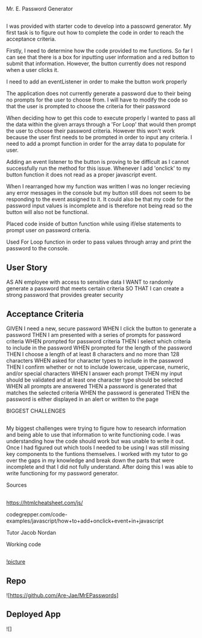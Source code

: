 Mr. E. Password Generator 
##
I was provided with starter code to develop into a passowrd generator. My first task is to figure out how to complete the code in order to reach the acceptance criteria. 

Firstly, I need to determine how the code provided to me functions. So far I can see that there is a box for inputting user information and a red button to submit that information. However, the button currently does not respond when a user clicks it. 

I need to add an eventListener in order to make the button work properly

The application does not currently generate a password due to their being no prompts for the user to choose from. I will have to modify the code so that the user is prompted to choose the criteria for their password 

When deciding how to get this code to execute properly I wanted to pass all the data within the given arrays through a 'For Loop' that would then prompt the user to choose their password criteria. However this won't work because the user first needs to be prompted in order to input any criteria. I need to add a prompt function in order for the array data to populate for user. 

Adding an event listener to the button is proving to be difficult as I cannot successfully run the method for this issue. Whenever I add 'onclick' to my button function it does not read as a proper javascript event. 

When I rearranged how my function was written I was no longer recieving any error messages in the console but my button still does not seem to be responding to the event assigned to it. It could also be that my code for the password input values is incomplete and is therefore not being read so the button will also not be functional. 

Placed code inside of button function while using if/else statements to prompt user on password criteria. 

Used For Loop function in order to pass values through array and print the password to the console.


## User Story
AS AN employee with access to sensitive data
I WANT to randomly generate a password that meets certain criteria
SO THAT I can create a strong password that provides greater security



## Acceptance Criteria 
GIVEN I need a new, secure password
WHEN I click the button to generate a password
THEN I am presented with a series of prompts for password criteria
WHEN prompted for password criteria
THEN I select which criteria to include in the password
WHEN prompted for the length of the password
THEN I choose a length of at least 8 characters and no more than 128 characters
WHEN asked for character types to include in the password
THEN I confirm whether or not to include lowercase, uppercase, numeric, and/or special characters
WHEN I answer each prompt
THEN my input should be validated and at least one character type should be selected
WHEN all prompts are answered
THEN a password is generated that matches the selected criteria
WHEN the password is generated
THEN the password is either displayed in an alert or written to the page


BIGGEST CHALLENGES
##
My biggest challenges were trying to figure how to research information and being able to use that information to write functioning code. I was understanding how the code should work but was unable to write it out. Once I had figured out which tools I needed to be using I was still missing key components to the funtions themselves. I worked with my tutor to go over the gaps in my knowledge and break down the parts that were incomplete and that I did not fully understand. After doing this I was able to write functioning for my password generator. 


Sources 
##
https://htmlcheatsheet.com/js/

codegrepper.com/code-examples/javascript/how+to+add+onclick+event+in+javascript

Tutor
Jacob Nordan 


Working code
##
[!picture](./Assets/js%20password%20pic.JPG) 

## Repo 
![https://github.com/Are-Jae/MrEPasswords]


## Deployed App
![]